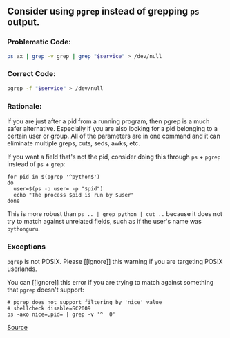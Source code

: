## Consider using `pgrep` instead of grepping `ps` output.

### Problematic Code:

```sh
ps ax | grep -v grep | grep "$service" > /dev/null
```

### Correct Code:

```sh
pgrep -f "$service" > /dev/null
```

### Rationale:

If you are just after a pid from a running program, then pgrep is a much safer alternative. Especially if you are also looking for a pid belonging to a certain user or group. All of the parameters are in one command and it can eliminate multiple greps, cuts, seds, awks, etc.

If you want a field that's not the pid, consider doing this through `ps` + `pgrep` instead of `ps` + `grep`:

```
for pid in $(pgrep '^python$')
do
  user=$(ps -o user= -p "$pid")
  echo "The process $pid is run by $user"
done
```

This is more robust than `ps .. | grep python | cut ..` because it does not try to match against unrelated fields, such as if the user's name was `pythonguru`.

### Exceptions

`pgrep` is not POSIX. Please [[ignore]] this warning if you are targeting POSIX userlands.

You can [[ignore]] this error if you are trying to match against something that `pgrep` doesn't support:

```
# pgrep does not support filtering by 'nice' value
# shellcheck disable=SC2009
ps -axo nice=,pid= | grep -v '^  0'
```

[Source](https://github.com/koalaman/shellcheck/wiki/SC2009)

